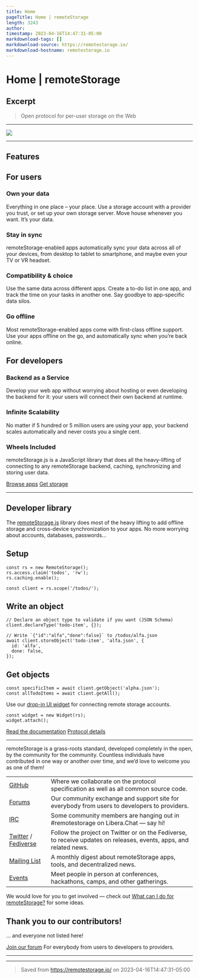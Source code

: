 ```yaml
---
title: Home
pageTitle: Home | remoteStorage
length: 3243
author: 
timestamp: 2023-04-16T14:47:31-05:00
markdownload-tags: []
markdownload-source: https://remotestorage.io/
markdownload-hostname: remotestorage.io
---
```


# Home | remoteStorage

## Excerpt
> Open protocol for per-user storage on the Web

---
![][fig1]

___

## [](https://remotestorage.io/#features)Features

## [](https://remotestorage.io/#for-users)For users

### [](https://remotestorage.io/#own-your-data)Own your data

Everything in one place – your place. Use a storage account with a provider you trust, or set up your own storage server. Move house whenever you want. It’s your data.

### [](https://remotestorage.io/#stay-in-sync)Stay in sync

remoteStorage-enabled apps automatically sync your data across all of your devices, from desktop to tablet to smartphone, and maybe even your TV or VR headset.

### [](https://remotestorage.io/#compatibility--choice)Compatibility & choice

Use the same data across different apps. Create a to-do list in one app, and track the time on your tasks in another one. Say goodbye to app-specific data silos.

### [](https://remotestorage.io/#go-offline)Go offline

Most remoteStorage-enabled apps come with first-class offline support. Use your apps offline on the go, and automatically sync when you’re back online.

## [](https://remotestorage.io/#for-developers)For developers

### [](https://remotestorage.io/#backend-as-a-service)Backend as a Service

Develop your web app without worrying about hosting or even developing the backend for it: your users will connect their own backend at runtime.

### [](https://remotestorage.io/#infinite-scalability)Infinite Scalability

No matter if 5 hundred or 5 million users are using your app, your backend scales automatically and never costs you a single cent.

### [](https://remotestorage.io/#wheels-included)Wheels Included

remoteStorage.js is a JavaScript library that does all the heavy-lifting of connecting to any remoteStorage backend, caching, synchronizing and storing user data.

[Browse apps](https://remotestorage.io/apps) [Get storage](https://remotestorage.io/servers)

___

## [](https://remotestorage.io/#developer-library)Developer library

The [remoteStorage.js](https://github.com/remotestorage/remotestorage.js) library does most of the heavy lifting to add offline storage and cross-device synchronization to your apps. No more worrying about accounts, databases, passwords…

## [](https://remotestorage.io/#setup)Setup

```
const rs = new RemoteStorage();
rs.access.claim('todos', 'rw');
rs.caching.enable();

const client = rs.scope('/todos/');
```

## [](https://remotestorage.io/#write-an-object)Write an object

```
// Declare an object type to validate if you want (JSON Schema)
client.declareType('todo-item', {});

// Write `{"id":"alfa","done":false}` to /todos/alfa.json
await client.storeObject('todo-item', 'alfa.json', {
  id: 'alfa',
  done: false,
});
```

## [](https://remotestorage.io/#get-objects)Get objects

```
const specificItem = await client.getObject('alpha.json');
const allTodoItems = await client.getAll();
```

Use our [drop-in UI widget](https://github.com/remotestorage/remotestorage-widget) for connecting remote storage accounts.

```
const widget = new Widget(rs);
widget.attach();
```

[Read the documentation](https://remotestoragejs.readthedocs.io/) [Protocol details](https://remotestorage.io/protocol)

___

remoteStorage is a grass-roots standard, developed completely in the open, by the community for the community. Countless individuals have contributed in one way or another over time, and we’d love to welcome you as one of them!

<table><tbody><tr><td><a href="https://github.com/remotestorage">GitHub</a></td><td>Where we collaborate on the protocol specification as well as all common source code.</td></tr><tr><td><a href="https://community.remotestorage.io/">Forums</a></td><td>Our community exchange and support site for everybody from users to developers to providers.</td></tr><tr><td><a href="https://web.libera.chat/#remotestorage">IRC</a></td><td>Some community members are hanging out in #remotestorage on Libera.Chat — say hi!</td></tr><tr><td><a href="https://twitter.com/remotestorage_">Twitter</a> / <a href="https://kosmos.social/@remotestorage">Fediverse</a></td><td>Follow the project on Twitter or on the Fediverse, to receive updates on releases, events, apps, and related news.</td></tr><tr><td><a href="https://buttondown.email/remotestorage">Mailing List</a></td><td>A monthly digest about remoteStorage apps, tools, and decentralized news.</td></tr><tr><td><a href="https://community.remotestorage.io/c/events">Events</a></td><td>Meet people in person at conferences, hackathons, camps, and other gatherings.</td></tr></tbody></table>

We would love for you to get involved — check out [What can I do for remoteStorage?](https://remotestorage.io/contribute) for some ideas.

## [](https://remotestorage.io/#thank-you-to-our-contributors)Thank you to our contributors!

… and everyone not listed here!

[Join our forum](https://community.remotestorage.io/) For everybody from users to developers to providers.

___

___

[fig1]: https://remotestorage.io/img/icon.svg

> Saved from https://remotestorage.io/ on 2023-04-16T14:47:31-05:00